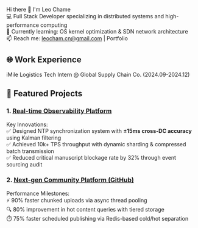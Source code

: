 Hi there 👋 I'm Leo Chame    
💻 ​Full Stack Developer specializing in distributed systems and high-performance computing    
🌱 ​Currently learning: OS kernel optimization & SDN network architecture   
📫 ​Reach me: leocham.cn@gmail.com | Portfolio    

   
## 🌐 Work Experience   
iMile Logistics Tech Intern @ Global Supply Chain Co. (2024.09-2024.12)   
       
## 🚀 Featured Projects   
### 1. [Real-time Observability Platform](https://github.com/leochame/adam-monitor)   
Key Innovations:      
✅ Designed NTP synchronization system with ​**±15ms cross-DC accuracy**  using Kalman filtering       
✅ Achieved ​10k+ TPS throughput with dynamic sharding & compressed batch transmission      
✅ Reduced critical manuscript blockage rate by ​32% through event sourcing audit       

### 2. [Next-gen Community Platform (GitHub)](https://github.com/leochame/adam-forum-backend)   
Performance Milestones:   
⚡ ​90% faster chunked uploads via async thread pooling   
🔍 ​80% improvement in hot content queries with tiered storage   
⏱️ ​75% faster scheduled publishing via Redis-based cold/hot separation    
